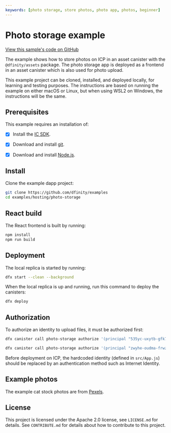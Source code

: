 ```yaml
---
keywords: [photo storage, store photos, photo app, photos, beginner]
---
```


# Photo storage example

[View this sample's code on GitHub](https://github.com/dfinity/examples/tree/master/hosting/photo-storage)

The example shows how to store photos on ICP in an asset canister with the `@dfinity/assets` package. The photo
storage app is deployed as a frontend in an asset canister which is also used for photo upload.

This example project can be cloned, installed, and deployed locally, for learning and testing purposes. The instructions
are based on running the example on either macOS or Linux, but when using WSL2 on Windows, the instructions will be the
same.

## Prerequisites

This example requires an installation of:

- [x] Install the [IC SDK](https://internetcomputer.org/docs/current/developer-docs/setup/install/).

- [x] Download and install [git](https://git-scm.com/downloads).

- [x] Download and install [Node.js](https://nodejs.org/en).

## Install

Clone the example dapp project:

```bash
git clone https://github.com/dfinity/examples
cd examples/hosting/photo-storage
```

## React build

The React frontend is built by running:

```bash
npm install
npm run build
```

## Deployment

The local replica is started by running:

```bash
dfx start --clean --background
```

When the local replica is up and running, run this command to deploy the canisters:

```bash
dfx deploy
```

## Authorization

To authorize an identity to upload files, it must be authorized first:

```bash
dfx canister call photo-storage authorize '(principal "535yc-uxytb-gfk7h-tny7p-vjkoe-i4krp-3qmcl-uqfgr-cpgej-yqtjq-rqe")'
```

```bash　（my principal）
dfx canister call photo-storage authorize '(principal "zwyhe-oudma-frwzf-zj5hn-axogg-kywee-rloww-o2ecy-56vjl-deq6m-4qe")'
```


Before deployment on ICP, the hardcoded identity (defined in `src/App.js`) should be replaced by an authentication
method such as Internet Identity.

## Example photos

The example cat stock photos are from [Pexels](https://www.pexels.com/license/).

## License

This project is licensed under the Apache 2.0 license, see `LICENSE.md` for details. See `CONTRIBUTE.md` for details about
how to contribute to this project. 
